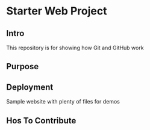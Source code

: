 # Starter Web Project

## Intro

This repository is for showing how Git and GitHub work

## Purpose

## Deployment

Sample website with plenty of files for demos

## Hos To Contribute